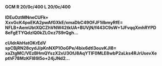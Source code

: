 #### GCM R 20/0c/400 L 20/0c/400
**IDEuOztMNneCUFk+**<br/>**XxvGcK4poEKA2pwAfGXkE/xmaDbC49OFJF1ilbmyRfE=**<br/>**NFLB+AemUbtXQCZhVNW42tkUA+BUVjN/f443C9sW+1JFvqqXmhRYPD8eFgETYQdzlQ0kZLOxz7S9rQgh...**<br/><br/>
**cUIdrAhHatOKrEdV**<br/>**spCBjRN28cydJ/pKnNXP1OoGPe/4bix6dtl3ouvKJI8=**<br/>**xaZtgMC/VEzBHmQYszX2xU3OfJ8AqYTlF0MLE8wbP2aLks4RJrUsevXepthF78MzKFl89l5o+24jJNd2...**